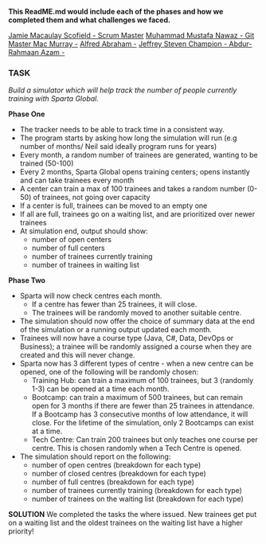 **This ReadME.md would include each of the phases and how we completed them and what challenges we faced.**

[Jamie Macaulay Scofield - Scrum Master](https://github.com/JamieScofield)
[Muhammad Mustafa Nawaz - Git Master ](https://github.com/Typist01)
[Mac Murray -](https://github.com/Erratika)
[Alfred Abraham -](https://github.com/AlfredAbra)
[Jeffrey Steven Champion - ](https://github.com/Jchampion42)
[Abdur-Rahmaan Azam - ](https://github.com/abdurshazam)

### TASK
*Build a simulator which will help track the number of people currently training with Sparta Global.*

**Phase One**
- The tracker needs to be able to track time in a consistent way.  
- The program starts by asking how long the simulation will run (e.g number of months/ Neil said ideally program runs for years)  
- Every month, a random number of trainees are generated, wanting to be trained (50-100)
- Every 2 months, Sparta Global opens training centers; opens instantly and can take trainees every month  
- A center can train a max of 100 trainees and takes a random number (0-50) of trainees, not going over capacity  
- If a center is full, trainees can be moved to an empty one  
- If all are full, trainees go on a waiting list, and are prioritized over newer trainees  
- At simulation end, output should show:  
  - number of open centers  
  - number of full centers  
  - number of trainees currently training  
  - number of trainees in waiting list

**Phase Two**
- Sparta will now check centres each month.
  - If a centre has fewer than 25 trainees, it will close.
  - The trainees will be randomly moved to another suitable centre.
- The simulation should now offer the choice of summary data at the end of the simulation or a running output updated each month.
- Trainees will now have a course type (Java, C#, Data, DevOps or Business); a trainee will be randomly assigned a course when they are created and this will never change.
- Sparta now has 3 different types of centre - when a new centre can be opened, one of the following will be randomly chosen:
  - Training Hub: can train a maximum of 100 trainees, but 3 (randomly 1-3) can be opened at a time each month.
  - Bootcamp: can train a maximum of 500 trainees, but can remain open for 3 months if there are fewer than 25 trainees in attendance. If a Bootcamp has 3 consecutive months of low attendance, it will close. For the lifetime of the simulation, only 2 Bootcamps can exist at a time.
  - Tech Centre: Can train 200 trainees but only teaches one course per centre. This is chosen randomly when a Tech Centre is opened.
- The simulation should report on the following:
  - number of open centres (breakdown for each type)
  - number of closed centres (breakdown for each type)
  - number of full centres (breakdown for each type)
  - number of trainees currently training (breakdown for each type)
  - number of trainees on the waiting list (breakdown for each type)

**SOLUTION**
We completed the tasks the where issued. 
New trainees get put on a waiting list and the oldest trainees on the waiting list have a higher priority!

